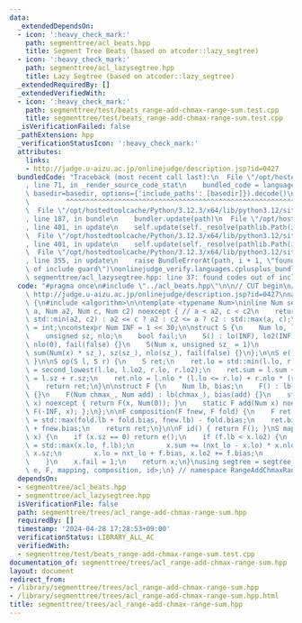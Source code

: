 ```yaml
---
data:
  _extendedDependsOn:
  - icon: ':heavy_check_mark:'
    path: segmenttree/acl_beats.hpp
    title: Segment Tree Beats (based on atcoder::lazy_segtree)
  - icon: ':heavy_check_mark:'
    path: segmenttree/acl_lazysegtree.hpp
    title: Lazy Segtree (based on atcoder::lazy_segtree)
  _extendedRequiredBy: []
  _extendedVerifiedWith:
  - icon: ':heavy_check_mark:'
    path: segmenttree/test/beats_range-add-chmax-range-sum.test.cpp
    title: segmenttree/test/beats_range-add-chmax-range-sum.test.cpp
  _isVerificationFailed: false
  _pathExtension: hpp
  _verificationStatusIcon: ':heavy_check_mark:'
  attributes:
    links:
    - http://judge.u-aizu.ac.jp/onlinejudge/description.jsp?id=0427
  bundledCode: "Traceback (most recent call last):\n  File \"/opt/hostedtoolcache/Python/3.12.3/x64/lib/python3.12/site-packages/onlinejudge_verify/documentation/build.py\"\
    , line 71, in _render_source_code_stat\n    bundled_code = language.bundle(stat.path,\
    \ basedir=basedir, options={'include_paths': [basedir]}).decode()\n          \
    \         ^^^^^^^^^^^^^^^^^^^^^^^^^^^^^^^^^^^^^^^^^^^^^^^^^^^^^^^^^^^^^^^^^^^^^^^^^^^^^^^^^\n\
    \  File \"/opt/hostedtoolcache/Python/3.12.3/x64/lib/python3.12/site-packages/onlinejudge_verify/languages/cplusplus.py\"\
    , line 187, in bundle\n    bundler.update(path)\n  File \"/opt/hostedtoolcache/Python/3.12.3/x64/lib/python3.12/site-packages/onlinejudge_verify/languages/cplusplus_bundle.py\"\
    , line 401, in update\n    self.update(self._resolve(pathlib.Path(included), included_from=path))\n\
    \  File \"/opt/hostedtoolcache/Python/3.12.3/x64/lib/python3.12/site-packages/onlinejudge_verify/languages/cplusplus_bundle.py\"\
    , line 401, in update\n    self.update(self._resolve(pathlib.Path(included), included_from=path))\n\
    \  File \"/opt/hostedtoolcache/Python/3.12.3/x64/lib/python3.12/site-packages/onlinejudge_verify/languages/cplusplus_bundle.py\"\
    , line 355, in update\n    raise BundleErrorAt(path, i + 1, \"found codes out\
    \ of include guard\")\nonlinejudge_verify.languages.cplusplus_bundle.BundleErrorAt:\
    \ segmenttree/acl_lazysegtree.hpp: line 37: found codes out of include guard\n"
  code: "#pragma once\n#include \"../acl_beats.hpp\"\n\n// CUT begin\n// Verified:\
    \ http://judge.u-aizu.ac.jp/onlinejudge/description.jsp?id=0427\nnamespace RangeAddChmaxRangeSum\
    \ {\n#include <algorithm>\n\ntemplate <typename Num>\ninline Num second_lowest(Num\
    \ a, Num a2, Num c, Num c2) noexcept { // a < a2, c < c2\n    return a == c ?\
    \ std::min(a2, c2) : a2 <= c ? a2 : c2 <= a ? c2 : std::max(a, c);\n}\nusing Num\
    \ = int;\nconstexpr Num INF = 1 << 30;\n\nstruct S {\n    Num lo, lo2, sum;\n\
    \    unsigned sz, nlo;\n    bool fail;\n    S() : lo(INF), lo2(INF), sum(0), sz(0),\
    \ nlo(0), fail(false) {}\n    S(Num x, unsigned sz_ = 1)\n        : lo(x), lo2(INF),\
    \ sum(Num(x) * sz_), sz(sz_), nlo(sz_), fail(false) {}\n};\n\nS e() { return S();\
    \ }\n\nS op(S l, S r) {\n    S ret;\n    ret.lo = std::min(l.lo, r.lo);\n    ret.lo2\
    \ = second_lowest(l.lo, l.lo2, r.lo, r.lo2);\n    ret.sum = l.sum + r.sum, ret.sz\
    \ = l.sz + r.sz;\n    ret.nlo = l.nlo * (l.lo <= r.lo) + r.nlo * (r.lo <= l.lo);\n\
    \    return ret;\n}\n\nstruct F {\n    Num lb, bias;\n    F() : lb(-INF), bias(0)\
    \ {}\n    F(Num chmax_, Num add) : lb(chmax_), bias(add) {}\n    static F chmax(Num\
    \ x) noexcept { return F(x, Num(0)); }\n    static F add(Num x) noexcept { return\
    \ F(-INF, x); };\n};\n\nF composition(F fnew, F fold) {\n    F ret;\n    ret.lb\
    \ = std::max(fold.lb + fold.bias, fnew.lb) - fold.bias;\n    ret.bias = fold.bias\
    \ + fnew.bias;\n    return ret;\n}\n\nF id() { return F(); }\nS mapping(F f, S\
    \ x) {\n    if (x.sz == 0) return e();\n    if (f.lb < x.lo2) {\n        Num nxt_lo\
    \ = std::max(x.lo, f.lb);\n        x.sum += (nxt_lo - x.lo) * x.nlo + f.bias *\
    \ x.sz;\n        x.lo = nxt_lo + f.bias, x.lo2 += f.bias;\n        return x;\n\
    \    }\n    x.fail = 1;\n    return x;\n}\nusing segtree = segtree_beats<S, op,\
    \ e, F, mapping, composition, id>;\n} // namespace RangeAddChmaxRangeSum\n"
  dependsOn:
  - segmenttree/acl_beats.hpp
  - segmenttree/acl_lazysegtree.hpp
  isVerificationFile: false
  path: segmenttree/trees/acl_range-add-chmax-range-sum.hpp
  requiredBy: []
  timestamp: '2024-04-28 17:28:53+09:00'
  verificationStatus: LIBRARY_ALL_AC
  verifiedWith:
  - segmenttree/test/beats_range-add-chmax-range-sum.test.cpp
documentation_of: segmenttree/trees/acl_range-add-chmax-range-sum.hpp
layout: document
redirect_from:
- /library/segmenttree/trees/acl_range-add-chmax-range-sum.hpp
- /library/segmenttree/trees/acl_range-add-chmax-range-sum.hpp.html
title: segmenttree/trees/acl_range-add-chmax-range-sum.hpp
---
```

